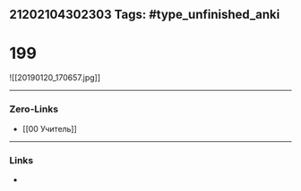 21202104302303
Tags: #type_unfinished_anki 
---
# 199

![[20190120_170657.jpg]]

---
### Zero-Links
- [[00 Учитель]]
---
### Links
-